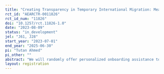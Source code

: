 ```yaml
---
title: "Creating Transparency in Temporary International Migration: Measuring the Effects of a Platform-Based Intervention"
rct_id: "AEARCTR-0011826"
rct_id_num: "11826"
doi: "10.1257/rct.11826-1.0"
date: "2023-08-09"
status: "in_development"
jel: "J61, J28"
start_year: "2023-07-01"
end_year: "2025-06-30"
pi: "Tutan Ahmed"
pi_other: ""
abstract: "We will randomly offer personalized onboarding assistance to the Overseas migration platform.  Overseas attempts to improve on the migration services provided by local recruitment agencies by providing direct access to jobs abroad, and honest, accurate information about the costs and administrative procedures needed to migrate."
layout: registration
---
```



